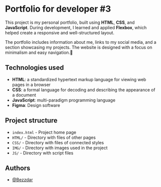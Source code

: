 
# Portfolio for developer #3

This project is my personal portfolio, built using **HTML**, **CSS**, and **JavaScript**. During development, I learned and applied **Flexbox**, which helped create a responsive and well-structured layout.

The portfolio includes information about me, links to my social media, and a section showcasing my projects. The website is designed with a focus on minimalism and easy navigation.🚀


## Technologies used
- **HTML**: a standardized hypertext markup language for viewing web pages in a browser
- **CSS**: a formal language for decoding and describing the appearance of a document
- **JavaScript**: multi-paradigm programming language
- **Figma**: Design software

## Project structure
- `index.html` - Project home page
- `HTML/` - Directory with files of other pages
- `CSS/` - Directory with files of connected styles
- `IMG/` - Directory with images used in the project
- `JS/` - Directory with script files




## Authors

- [@Bezzdar](https://www.github.com/bezzdar)

